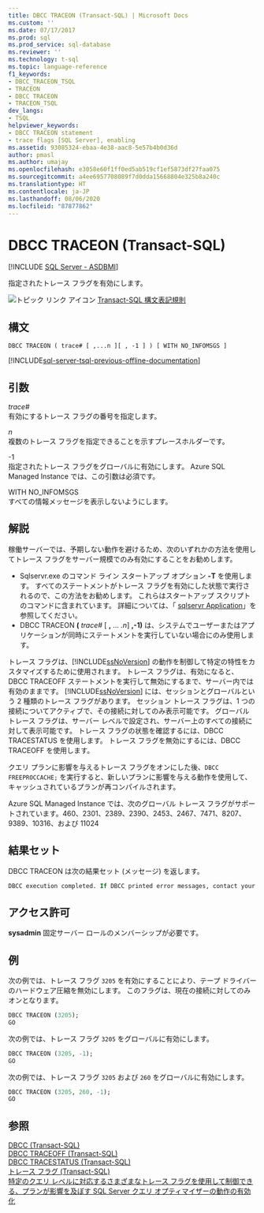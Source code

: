 ```yaml
---
title: DBCC TRACEON (Transact-SQL) | Microsoft Docs
ms.custom: ''
ms.date: 07/17/2017
ms.prod: sql
ms.prod_service: sql-database
ms.reviewer: ''
ms.technology: t-sql
ms.topic: language-reference
f1_keywords:
- DBCC_TRACEON_TSQL
- TRACEON
- DBCC TRACEON
- TRACEON_TSQL
dev_langs:
- TSQL
helpviewer_keywords:
- DBCC TRACEON statement
- trace flags [SQL Server], enabling
ms.assetid: 93085324-ebaa-4e38-aac8-5e57b4b0d36d
author: pmasl
ms.author: umajay
ms.openlocfilehash: e3058e60f1ff0ed5ab519cf1ef5873df27faa075
ms.sourcegitcommit: a4ee6957708089f7d0dda15668804e325b8a240c
ms.translationtype: HT
ms.contentlocale: ja-JP
ms.lasthandoff: 08/06/2020
ms.locfileid: "87877862"
---
```

# <a name="dbcc-traceon-transact-sql"></a>DBCC TRACEON (Transact-SQL)
[!INCLUDE [SQL Server - ASDBMI](../../includes/applies-to-version/sql-asdbmi.md)]

指定されたトレース フラグを有効にします。
  
![トピック リンク アイコン](../../database-engine/configure-windows/media/topic-link.gif "トピック リンク アイコン") [Transact-SQL 構文表記規則](../../t-sql/language-elements/transact-sql-syntax-conventions-transact-sql.md)
  
## <a name="syntax"></a>構文  
  
```syntaxsql
DBCC TRACEON ( trace# [ ,...n ][ , -1 ] ) [ WITH NO_INFOMSGS ]  
```  
  
[!INCLUDE[sql-server-tsql-previous-offline-documentation](../../includes/sql-server-tsql-previous-offline-documentation.md)]

## <a name="arguments"></a>引数
*trace#*  
有効にするトレース フラグの番号を指定します。  
  
*n*  
複数のトレース フラグを指定できることを示すプレースホルダーです。  
  
-1  
指定されたトレース フラグをグローバルに有効にします。 Azure SQL Managed Instance では、この引数は必須です。 
  
WITH NO_INFOMSGS  
すべての情報メッセージを表示しないようにします。  
  
## <a name="remarks"></a>解説  
稼働サーバーでは、予期しない動作を避けるため、次のいずれかの方法を使用してトレース フラグをサーバー規模でのみ有効にすることをお勧めします。
-   Sqlservr.exe のコマンド ライン スタートアップ オプション **-T** を使用します。 すべてのステートメントがトレース フラグを有効にした状態で実行されるので、この方法をお勧めします。 これらはスタートアップ スクリプトのコマンドに含まれています。 詳細については、「 [sqlservr Application](../../tools/sqlservr-application.md)」を参照してください。  
-   DBCC TRACEON **(** _trace#_ [ **,** ... *.n*] **,-1)** は、システムでユーザーまたはアプリケーションが同時にステートメントを実行していない場合にのみ使用します。  

トレース フラグは、[!INCLUDE[ssNoVersion](../../includes/ssnoversion-md.md)] の動作を制御して特定の特性をカスタマイズするために使用されます。 トレース フラグは、有効になると、DBCC TRACEOFF ステートメントを実行して無効にするまで、サーバー内では有効のままです。 [!INCLUDE[ssNoVersion](../../includes/ssnoversion-md.md)] には、セッションとグローバルという 2 種類のトレース フラグがあります。 セッション トレース フラグは、1 つの接続についてアクティブで、その接続に対してのみ表示可能です。 グローバル トレース フラグは、サーバー レベルで設定され、サーバー上のすべての接続に対して表示可能です。 トレース フラグの状態を確認するには、DBCC TRACESTATUS を使用します。 トレース フラグを無効にするには、DBCC TRACEOFF を使用します。
  
クエリ プランに影響を与えるトレース フラグをオンにした後、`DBCC FREEPROCCACHE;` を実行すると、新しいプランに影響を与える動作を使用して、キャッシュされているプランが再コンパイルされます。

Azure SQL Managed Instance では、次のグローバル トレース フラグがサポートされています。460、2301、2389、2390、2453、2467、7471、8207、9389、10316、および 11024

## <a name="result-sets"></a>結果セット  
 DBCC TRACEON は次の結果セット (メッセージ) を返します。  
  
```sql
DBCC execution completed. If DBCC printed error messages, contact your system administrator.  
```  
  
## <a name="permissions"></a>アクセス許可  
**sysadmin** 固定サーバー ロールのメンバーシップが必要です。
  
## <a name="examples"></a>例  
次の例では、トレース フラグ `3205` を有効にすることにより、テープ ドライバーのハードウェア圧縮を無効にします。 このフラグは、現在の接続に対してのみオンとなります。
  
```sql  
DBCC TRACEON (3205);  
GO  
```  
  
次の例では、トレース フラグ `3205` をグローバルに有効にします。
  
```sql  
DBCC TRACEON (3205, -1);  
GO  
```  
  
次の例では、トレース フラグ `3205` および `260` をグローバルに有効にします。
  
```sql  
DBCC TRACEON (3205, 260, -1);  
GO  
```  
  
## <a name="see-also"></a>参照  
[DBCC &#40;Transact-SQL&#41;](../../t-sql/database-console-commands/dbcc-transact-sql.md)  
[DBCC TRACEOFF &#40;Transact-SQL&#41;](../../t-sql/database-console-commands/dbcc-traceoff-transact-sql.md)  
[DBCC TRACESTATUS &#40;Transact-SQL&#41;](../../t-sql/database-console-commands/dbcc-tracestatus-transact-sql.md)  
[トレース フラグ &#40;Transact-SQL&#41;](../../t-sql/database-console-commands/dbcc-traceon-trace-flags-transact-sql.md)  
[特定のクエリ レベルに対応するさまざまなトレース フラグを使用して制御できる、プランが影響を及ぼす SQL Server クエリ オプティマイザーの動作の有効化](https://support.microsoft.com/kb/2801413)
  
  
